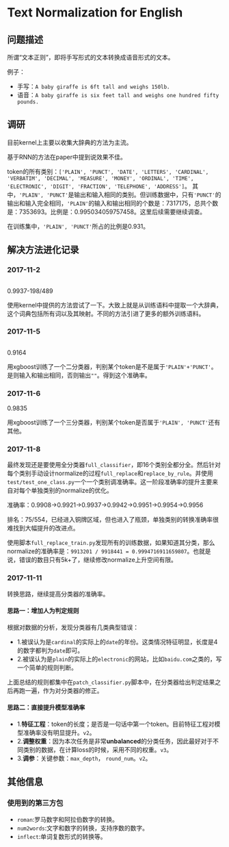 # Text Normalization for English

## 问题描述
所谓“文本正则”，即将手写形式的文本转换成语音形式的文本。

例子：

- 手写：`A baby giraffe is 6ft tall and weighs 150lb.`
- 语音：`A baby giraffe is six feet tall and weighs one hundred fifty pounds.`

## 调研
目前kernel上主要以收集大辞典的方法为主流。

基于RNN的方法在paper中提到说效果不佳。

token的所有类别：`['PLAIN', 'PUNCT', 'DATE', 'LETTERS', 'CARDINAL', 'VERBATIM', 'DECIMAL', 'MEASURE', 'MONEY', 'ORDINAL', 'TIME', 'ELECTRONIC', 'DIGIT', 'FRACTION', 'TELEPHONE', 'ADDRESS']`。
其中，`'PLAIN', 'PUNCT'`是输出和输入相同的类别。但训练数据中，只有`'PUNCT'`的输出和输入完全相同，`'PLAIN'`的输入和输出相同的个数是：7317175，总共个数是：7353693。比例是：0.995034059757458。这里后续需要继续调查。

在训练集中，`'PLAIN', 'PUNCT'`所占的比例是0.931。

## 解决方法进化记录
### 2017-11-2

![]()

0.9937-198/489

使用kernel中提供的方法尝试了一下。大致上就是从训练语料中提取一个大辞典，这个词典包括所有词以及其映射。不同的方法引进了更多的额外训练语料。

### 2017-11-5

![]()

0.9164

用xgboost训练了一个二分类器，判别某个token是不是属于`'PLAIN'+'PUNCT'`。是则输入和输出相同，否则输出`""`。得到这个准确率。

### 2017-11-6

0.9835

用xgboost训练了一个三分类器，判别某个token是否属于`'PLAIN', 'PUNCT'`还有其他。

### 2017-11-8

最终发现还是要使用全分类器`full_classifier`，即16个类别全都分全。然后针对每个类别手动设计normalize的过程`full_replace`和`replace_by_rule`。并使用`test/test_one_class.py`一个一个类别调准确率。这一阶段准确率的提升主要来自对每个单独类别的normalize的优化。

准确率：0.9908->0.9921->0.9937->0.9942->0.9951->0.9954->0.9956

排名：75/554，已经进入铜牌区域，但也进入了瓶颈，单独类别的转换准确率很难找到大幅提升的改进点。

使用脚本`full_replace_train.py`发现所有的训练数据，如果知道其分类，那么normalize的准确率是：`9913201 / 9918441 = 0.9994716911659807`。也就是说，错误的数目只有5k+了，继续修改normalize上升空间有限。

### 2017-11-11

转换思路，继续提高分类器的准确率。

#### 思路一：增加人为判定规则
根据对数据的分析，发现分类器有几类典型错误：
- 1.被误认为是`cardinal`的实际上的`date`的年份。这类情况特征明显，长度是4的数字都判为`date`即可。
- 2.被误认为是`plain`的实际上的`electronic`的网站，比如`baidu.com`之类的，写一个简单的规则判断。

上面总结的规则都集中在`patch_classifier.py`脚本中，在分类器给出判定结果之后再跑一遍，作为对分类器的修正。

#### 思路二：直接提升模型准确率

- 1.**特征工程**：token的长度；是否是一句话中第一个token。目前特征工程对模型准确率没有明显提升。`v2`。
- 2.**调整权重**：因为本次任务是非常**unbalanced**的分类任务，因此最好对于不同类别的数据，在计算loss的时候，采用不同的权重。`v3`。
- 3.**调参**：关键参数：`max_depth`， `round_num`。`v2`。

## 其他信息

### 使用到的第三方包

- `roman`:罗马数字和阿拉伯数字的转换。
- `num2words`:文字和数字的转换，支持序数的数字。
- `inflect`:单词复数形式的转换等。
